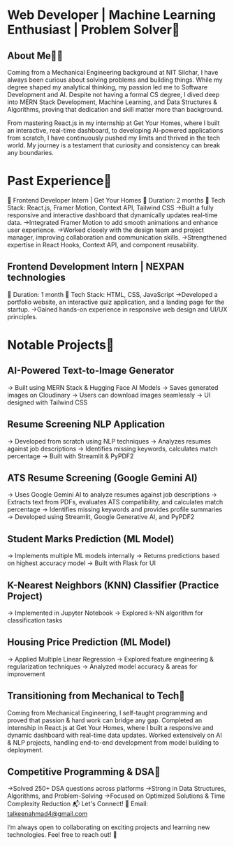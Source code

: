 # Web Developer | Machine Learning Enthusiast | Problem Solver🚀
## About Me👨‍💻 
Coming from a Mechanical Engineering background at NIT Silchar, I have always been curious about solving problems and building things. While my degree shaped my analytical thinking, my passion led me to Software Development and AI. Despite not having a formal CS degree, I dived deep into MERN Stack Development, Machine Learning, and Data Structures & Algorithms, proving that dedication and skill matter more than background.

From mastering React.js in my internship at Get Your Homes, where I built an interactive, real-time dashboard, to developing AI-powered applications from scratch, I have continuously pushed my limits and thrived in the tech world. My journey is a testament that curiosity and consistency can break any boundaries.

 # Past Experience💼
🔹 Frontend Developer Intern | Get Your Homes
📅 Duration: 2 months
🔧 Tech Stack: React.js, Framer Motion, Context API, Tailwind CSS
→Built a fully responsive and interactive dashboard that dynamically updates real-time data.
→Integrated Framer Motion to add smooth animations and enhance user experience.
→Worked closely with the design team and project manager, improving collaboration and communication skills.
→Strengthened expertise in React Hooks, Context API, and component reusability.

## Frontend Development Intern | NEXPAN technologies
📅 Duration: 1 month
🔧 Tech Stack: HTML, CSS, JavaScript
→Developed a portfolio website, an interactive quiz application, and a landing page for the startup.
→Gained hands-on experience in responsive web design and UI/UX principles.

# Notable Projects🚀
## AI-Powered Text-to-Image Generator
→ Built using MERN Stack & Hugging Face AI Models
→ Saves generated images on Cloudinary
→ Users can download images seamlessly
→ UI designed with Tailwind CSS

## Resume Screening NLP Application
→ Developed from scratch using NLP techniques
→ Analyzes resumes against job descriptions
→ Identifies missing keywords, calculates match percentage
→ Built with Streamlit & PyPDF2

## ATS Resume Screening (Google Gemini AI)
→ Uses Google Gemini AI to analyze resumes against job descriptions
→ Extracts text from PDFs, evaluates ATS compatibility, and calculates match percentage
→ Identifies missing keywords and provides profile summaries
→ Developed using Streamlit, Google Generative AI, and PyPDF2

## Student Marks Prediction (ML Model)
→ Implements multiple ML models internally
→ Returns predictions based on highest accuracy model
→ Built with Flask for UI

## K-Nearest Neighbors (KNN) Classifier (Practice Project)
→ Implemented in Jupyter Notebook
→ Explored k-NN algorithm for classification tasks

## Housing Price Prediction (ML Model)
→ Applied Multiple Linear Regression
→ Explored feature engineering & regularization techniques
→ Analyzed model accuracy & areas for improvement

## Transitioning from Mechanical to Tech🎯
Coming from Mechanical Engineering, I self-taught programming and proved that passion & hard work can bridge any gap.
Completed an internship in React.js at Get Your Homes, where I built a responsive and dynamic dashboard with real-time data updates.
Worked extensively on AI & NLP projects, handling end-to-end development from model building to deployment.

## Competitive Programming & DSA📌
→Solved 250+ DSA questions across platforms
→Strong in Data Structures, Algorithms, and Problem-Solving
→Focused on Optimized Solutions & Time Complexity Reduction
📬 Let's Connect!
💌 Email: talkeenahmad4@gmail.com


I’m always open to collaborating on exciting projects and learning new technologies. Feel free to reach out! 🚀





<!---
TalkeenAhmadNomani/TalkeenAhmadNomani is a ✨ special ✨ repository because its `README.md` (this file) appears on your GitHub profile.
You can click the Preview link to take a look at your changes.
--->
